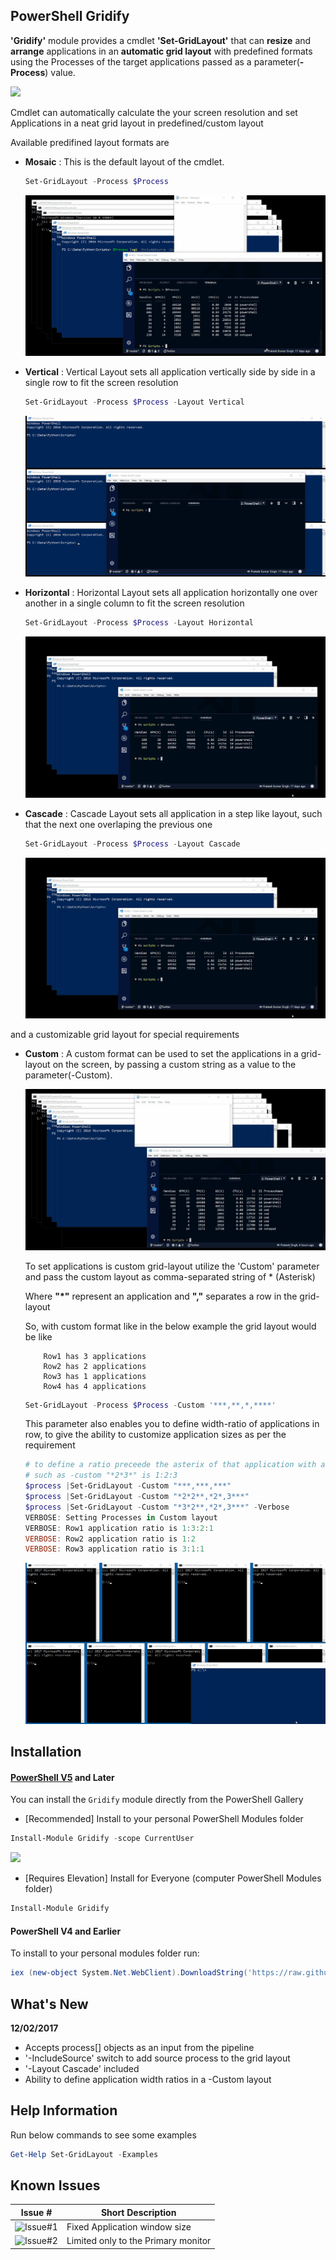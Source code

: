 PowerShell Gridify
-

**'Gridify'** module provides a cmdlet **'Set-GridLayout'** that can **resize** and **arrange** applications in an **automatic grid layout** with predefined formats using the Processes of the target applications passed as a parameter(**-Process**) value.

![](https://raw.githubusercontent.com/PrateekKumarSingh/Gridify/master/Images/mosaic2.jpg)

Cmdlet can automatically calculate the your screen resolution and set Applications in a neat grid layout in predefined/custom layout

Available predifined layout formats are

* **Mosaic** : This is the default layout of the cmdlet.

    ```PowerShell
    Set-GridLayout -Process $Process
    ```


    <img src="https://raw.githubusercontent.com/PrateekKumarSingh/Gridify/master/Images/Mosaic.gif">

* **Vertical** : Vertical Layout sets all application vertically side by side in a single row to fit the screen resolution

    ```PowerShell
    Set-GridLayout -Process $Process -Layout Vertical
    ```

    <img src="https://raw.githubusercontent.com/PrateekKumarSingh/Gridify/master/Images/Vertical.gif">

* **Horizontal** : Horizontal Layout sets all application horizontally one over another in a single column to fit the screen resolution

    ```PowerShell
    Set-GridLayout -Process $Process -Layout Horizontal
    ```
    <img src="https://raw.githubusercontent.com/PrateekKumarSingh/Gridify/master/Images/Horizontal.gif">
* **Cascade** : Cascade Layout sets all application in a step like layout, such that the next one overlaping the previous one

    ```PowerShell
    Set-GridLayout -Process $Process -Layout Cascade
    ```
    <img src="https://raw.githubusercontent.com/PrateekKumarSingh/Gridify/master/Images/Horizontal.gif">

and a customizable grid layout for special requirements

* **Custom** : A custom format can  be used to set the applications in a grid-layout on the screen, by passing a custom string as a value to the parameter(-Custom).

    <img src="https://raw.githubusercontent.com/PrateekKumarSingh/Gridify/master/Images/CustomMosaic.gif">

    To set applications is custom grid-layout utilize the 'Custom' parameter and pass the custom layout as comma-separated string of * (Asterisk)

    Where **"*"** represent an application and **","** separates a row in the grid-layout

    So, with custom format like in the below example the grid layout would be like
    ```
        Row1 has 3 applications
        Row2 has 2 applications
        Row3 has 1 applications
        Row4 has 4 applications
    ```

    ```PowerShell
    Set-GridLayout -Process $Process -Custom '***,**,*,****'
    ```

    This parameter also enables you to define width-ratio of applications in row, to give the ability to customize application sizes as per the requirement

    ```PowerShell
    # to define a ratio preceede the asterix of that application with a number
    # such as -custom "*2*3*" is 1:2:3
    $process |Set-GridLayout -Custom "***,***,***"
    $process |Set-GridLayout -Custom "*2*2**,*2*,3***"
    $process |Set-GridLayout -Custom "*3*2**,*2*,3***" -Verbose
    VERBOSE: Setting Processes in Custom layout
    VERBOSE: Row1 application ratio is 1:3:2:1
    VERBOSE: Row2 application ratio is 1:2
    VERBOSE: Row3 application ratio is 3:1:1
    ```

    <img src="https://raw.githubusercontent.com/PrateekKumarSingh/Gridify/master/Images/CustomRatio.gif">


 Installation
 -
 #### [PowerShell V5](https://www.microsoft.com/en-us/download/details.aspx?id=50395) and Later
 You can install the `Gridify` module directly from the PowerShell Gallery

 * [Recommended] Install to your personal PowerShell Modules folder
 ```PowerShell
 Install-Module Gridify -scope CurrentUser
 ```

 ![](https://raw.githubusercontent.com/PrateekKumarSingh/Gridify/master/Images/Installation_v5.jpg)

 * [Requires Elevation] Install for Everyone (computer PowerShell Modules folder)
 ```PowerShell
 Install-Module Gridify
 ```

 #### PowerShell V4 and Earlier
 To install to your personal modules folder run:

 ```PowerShell
 iex (new-object System.Net.WebClient).DownloadString('https://raw.githubusercontent.com/PrateekKumarSingh/Gridify/master/Install.ps1')
 ```

What's New
-
**12/02/2017**
* Accepts process[] objects as an input from the pipeline
* '-IncludeSource' switch to add source process to the grid layout
* '-Layout Cascade' included
* Ability to define application width ratios in a -Custom layout

Help Information
-
Run below commands to see some examples
```PowerShell
Get-Help Set-GridLayout -Examples
```


Known Issues
-

Issue # | Short Description
---------|----------
![Issue#1](https://github.com/PrateekKumarSingh/Gridify/issues/1) | Fixed Application window size
![Issue#2](https://github.com/PrateekKumarSingh/Gridify/issues/2) | Limited only to the Primary monitor

